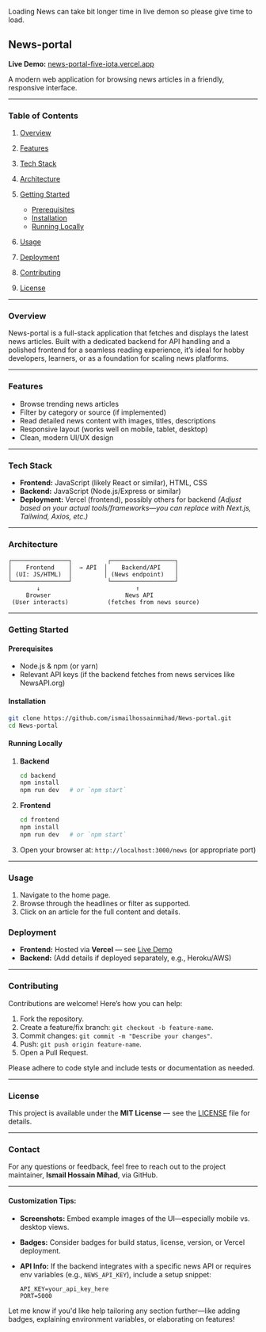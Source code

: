 Loading News can take bit longer time in live demon so please give time to load.

## News-portal

**Live Demo:** [news-portal-five-iota.vercel.app](https://news-portal-five-iota.vercel.app/news)

A modern web application for browsing news articles in a friendly, responsive interface.

---

### Table of Contents

1. [Overview](#overview)
2. [Features](#features)
3. [Tech Stack](#tech-stack)
4. [Architecture](#architecture)
5. [Getting Started](#getting-started)

   * [Prerequisites](#prerequisites)
   * [Installation](#installation)
   * [Running Locally](#running-locally)
6. [Usage](#usage)
7. [Deployment](#deployment)
8. [Contributing](#contributing)
9. [License](#license)

---

### Overview

News-portal is a full-stack application that fetches and displays the latest news articles. Built with a dedicated backend for API handling and a polished frontend for a seamless reading experience, it’s ideal for hobby developers, learners, or as a foundation for scaling news platforms.

---

### Features

* Browse trending news articles
* Filter by category or source (if implemented)
* Read detailed news content with images, titles, descriptions
* Responsive layout (works well on mobile, tablet, desktop)
* Clean, modern UI/UX design

---

### Tech Stack

* **Frontend:** JavaScript (likely React or similar), HTML, CSS
* **Backend:** JavaScript (Node.js/Express or similar)
* **Deployment:** Vercel (frontend), possibly others for backend
  *(Adjust based on your actual tools/frameworks—you can replace with Next.js, Tailwind, Axios, etc.)*

---

### Architecture

```
┌────────────────┐          ┌──────────────────┐
│    Frontend    │  → API  │    Backend/API    │
│ (UI: JS/HTML)  │         │ (News endpoint)   │
└────────────────┘          └──────────────────┘
        ↓                           ↑
     Browser                     News API
 (User interacts)           (fetches from news source)
```

---

### Getting Started

#### Prerequisites

* Node.js & npm (or yarn)
* Relevant API keys (if the backend fetches from news services like NewsAPI.org)

#### Installation

```bash
git clone https://github.com/ismailhossainmihad/News-portal.git
cd News-portal
```

#### Running Locally

1. **Backend**

   ```bash
   cd backend
   npm install
   npm run dev   # or `npm start`
   ```
2. **Frontend**

   ```bash
   cd frontend
   npm install
   npm run dev   # or `npm start`
   ```
3. Open your browser at: `http://localhost:3000/news` (or appropriate port)

---

### Usage

1. Navigate to the home page.
2. Browse through the headlines or filter as supported.
3. Click on an article for the full content and details.

### Deployment

* **Frontend:** Hosted via **Vercel** — see [Live Demo](https://news-portal-five-iota.vercel.app/news)
* **Backend:** (Add details if deployed separately, e.g., Heroku/AWS)

---

### Contributing

Contributions are welcome! Here’s how you can help:

1. Fork the repository.
2. Create a feature/fix branch: `git checkout -b feature-name`.
3. Commit changes: `git commit -m "Describe your changes"`.
4. Push: `git push origin feature-name`.
5. Open a Pull Request.

Please adhere to code style and include tests or documentation as needed.

---

### License

This project is available under the **MIT License** — see the [LICENSE](LICENSE) file for details.

---

### Contact

For any questions or feedback, feel free to reach out to the project maintainer, **Ismail Hossain Mihad**, via GitHub.

---

#### Customization Tips:

* **Screenshots:** Embed example images of the UI—especially mobile vs. desktop views.
* **Badges:** Consider badges for build status, license, version, or Vercel deployment.
* **API Info:** If the backend integrates with a specific news API or requires env variables (e.g., `NEWS_API_KEY`), include a setup snippet:

  ```env
  API_KEY=your_api_key_here
  PORT=5000
  ```

Let me know if you'd like help tailoring any section further—like adding badges, explaining environment variables, or elaborating on features!
